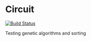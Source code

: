 # Circuit
[![Build Status](https://travis-ci.org/cep21/geneticsort.svg?branch=master)](https://travis-ci.org/cep21/geneticsort)

Testing genetic algorithms and sorting
